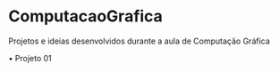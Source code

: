 # ComputacaoGrafica
Projetos e ideias desenvolvidos durante a aula de Computação Gráfica

• Projeto 01
